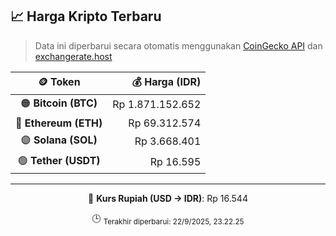 

<!-- HARGA_KRIPTO -->
## 📈 Harga Kripto Terbaru

> Data ini diperbarui secara otomatis menggunakan [CoinGecko API](https://www.coingecko.com/) dan [exchangerate.host](https://exchangerate.host/)

<div align="center">

| 🪙 Token | 💰 Harga (IDR) |
|:------:|---------------:|
| 🟠 **Bitcoin (BTC)**   | Rp 1.871.152.652 |
| 🔵 **Ethereum (ETH)**  | Rp 69.312.574 |
| 🟣 **Solana (SOL)**    | Rp 3.668.401 |
| 🟢 **Tether (USDT)**   | Rp 16.595 |

---

💱 **Kurs Rupiah (USD → IDR)**: Rp 16.544

🕒 <sub>Terakhir diperbarui: 22/9/2025, 23.22.25</sub>

</div>
<!-- /HARGA_KRIPTO -->